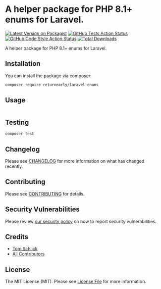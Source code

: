 # A helper package for PHP 8.1+ enums for Laravel.

[![Latest Version on Packagist](https://img.shields.io/packagist/v/returnearly/laravel-enums.svg?style=flat-square)](https://packagist.org/packages/returnearly/laravel-enums)
[![GitHub Tests Action Status](https://img.shields.io/github/actions/workflow/status/returnearly/laravel-enums/run-tests.yml?branch=main&label=tests&style=flat-square)](https://github.com/returnearly/laravel-enums/actions?query=workflow%3Arun-tests+branch%3Amain)
[![GitHub Code Style Action Status](https://img.shields.io/github/actions/workflow/status/returnearly/laravel-enums/fix-php-code-style-issues.yml?branch=main&label=code%20style&style=flat-square)](https://github.com/returnearly/laravel-enums/actions?query=workflow%3A"Fix+PHP+code+style+issues"+branch%3Amain)
[![Total Downloads](https://img.shields.io/packagist/dt/returnearly/laravel-enums.svg?style=flat-square)](https://packagist.org/packages/returnearly/laravel-enums)

A helper package for PHP 8.1+ enums for Laravel.

## Installation

You can install the package via composer:

```bash
composer require returnearly/laravel-enums
```

## Usage

```php

```

## Testing

```bash
composer test
```

## Changelog

Please see [CHANGELOG](CHANGELOG.md) for more information on what has changed recently.

## Contributing

Please see [CONTRIBUTING](CONTRIBUTING.md) for details.

## Security Vulnerabilities

Please review [our security policy](../../security/policy) on how to report security vulnerabilities.

## Credits

- [Tom Schlick](https://github.com/returnearly)
- [All Contributors](../../contributors)

## License

The MIT License (MIT). Please see [License File](LICENSE.md) for more information.
